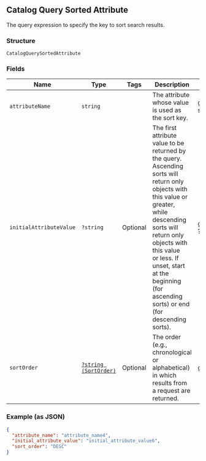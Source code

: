 ## Catalog Query Sorted Attribute

The query expression to specify the key to sort search results.

### Structure

`CatalogQuerySortedAttribute`

### Fields

| Name | Type | Tags | Description | Getter | Setter |
|  --- | --- | --- | --- | --- | --- |
| `attributeName` | `string` |  | The attribute whose value is used as the sort key. | getAttributeName(): string | setAttributeName(string attributeName): void |
| `initialAttributeValue` | `?string` | Optional | The first attribute value to be returned by the query. Ascending sorts will return only<br>objects with this value or greater, while descending sorts will return only objects with this value<br>or less. If unset, start at the beginning (for ascending sorts) or end (for descending sorts). | getInitialAttributeValue(): ?string | setInitialAttributeValue(?string initialAttributeValue): void |
| `sortOrder` | [`?string (SortOrder)`](/doc/models/sort-order.md) | Optional | The order (e.g., chronological or alphabetical) in which results from a request are returned. | getSortOrder(): ?string | setSortOrder(?string sortOrder): void |

### Example (as JSON)

```json
{
  "attribute_name": "attribute_name4",
  "initial_attribute_value": "initial_attribute_value6",
  "sort_order": "DESC"
}
```

